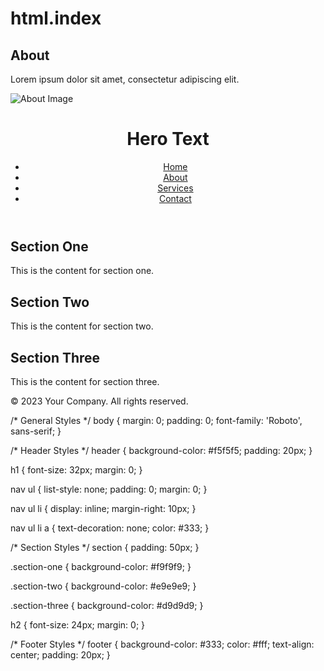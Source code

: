# html.index
<!DOCTYPE html>
<html lang="en">
<head>
  <meta charset="UTF-8">
  <meta name="viewport" content="width=device-width, initial-scale=1.0">
  <title>Landing Page</title>
  <link rel="stylesheet" href="styles.css">
  <div class="about-section">
  <h2>About</h2>
  <p>Lorem ipsum dolor sit amet, consectetur adipiscing elit.</p>
  <img src="https://igihe.com/local/cache-gd2/b9/64cc9b08ba0571cd6be7e400c7babe.jpg?1687339471" alt="About Image">
</div>
</head>
<body>
  <header>
    <h1>Hero Text</h1>
    <nav>
      <ul>
        <li><a href="#">Home</a></li>
        <li><a href="#">About</a></li>
        <li><a href="#">Services</a></li>
        <li><a href="#">Contact</a></li>
      </ul>
    </nav>
  </header>

  <section class="section-one">
    <h2>Section One</h2>
    <p>This is the content for section one.</p>
  </section>

  <section class="section-two">
    <h2>Section Two</h2>
    <p>This is the content for section two.</p>
  </section>

  <section class="section-three">
    <h2>Section Three</h2>
    <p>This is the content for section three.</p>
  </section>

  <footer>
    <p>&copy; 2023 Your Company. All rights reserved.</p>
  </footer>
</body>
</html>

/* General Styles */
body {
  margin: 0;
  padding: 0;
  font-family: 'Roboto', sans-serif;
}

/* Header Styles */
header {
  background-color: #f5f5f5;
  padding: 20px;
}

h1 {
  font-size: 32px;
  margin: 0;
}

nav ul {
  list-style: none;
  padding: 0;
  margin: 0;
}

nav ul li {
  display: inline;
  margin-right: 10px;
}

nav ul li a {
  text-decoration: none;
  color: #333;
}

/* Section Styles */
section {
  padding: 50px;
}

.section-one {
  background-color: #f9f9f9;
}

.section-two {
  background-color: #e9e9e9;
}

.section-three {
  background-color: #d9d9d9;
}

h2 {
  font-size: 24px;
  margin: 0;
}

/* Footer Styles */
footer {
  background-color: #333;
  color: #fff;
  text-align: center;
  padding: 20px;
}
